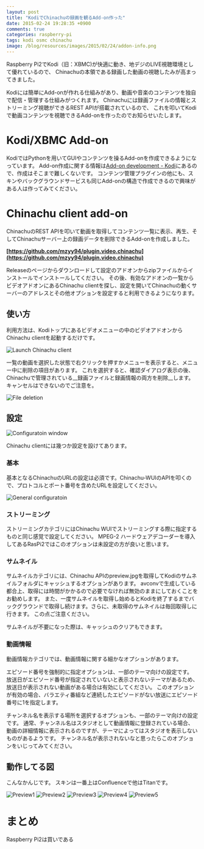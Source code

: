 ```yaml
---
layout: post
title: "KodiでChinachuの録画を観るAdd-on作った"
date: 2015-02-24 19:28:35 +0900
comments: true
categories: raspberry-pi
tags: kodi osmc chinachu
image: /blog/resources/images/2015/02/24/addon-info.png
---
```


Raspberry Pi2でKodi（旧：XBMC)が快適に動き、地デジのLIVE視聴環境として優れているので、
Chinachuの本領である録画した動画の視聴したみが高まってきました。

Kodiには簡単にAdd-onが作れる仕組みがあり、動画や音楽のコンテンツを独自で配信・管理する仕組みがつくれます。
Chinachuには録画ファイルの情報とストリーミング視聴ができるREST APIが搭載されているので、
これを叩いてKodiで動画コンテンツを視聴できるAdd-onを作ったのでお知らせいたします。

<!-- more -->

# Kodi/XBMC Add-on

KodiではPythonを用いてGUIやコンテンツを操るAdd-onを作成できるようになっています。
Add-on作成に関する情報は[Add-on development - Kodi](http://kodi.wiki/view/Add-on_development)にあるので、作成はそこまで難しくないです。
コンテンツ管理プラグインの他にも、スキンやバックグラウンドサービスも同じAdd-onの構造で作成できるので興味がある人は作ってみてください。

# Chinachu client add-on

ChinachuのREST APIを叩いて動画を取得してコンテンツ一覧に表示、再生、そしてChinachuサーバー上の録画データを削除できるAdd-onを作成しました。

__[https://github.com/mzyy94/plugin.video.chinachu](https://github.com/mzyy94/plugin.video.chinachu)__


Releaseのページからダウンロードして設定のアドオンからzipファイルからインストールでインストールしてください。
その後、有効なアドオンの一覧からビデオアドオンにあるChinachu clientを探し、設定を開いてChinachuの動くサーバーのアドレスとその他オプションを設定すると利用できるようになります。

## 使い方
利用方法は、Kodiトップにあるビデオメニューの中のビデオアドオンからChinachu clientを起動するだけです。

![Launch Chinachu client](/blog/resources/images/2015/02/24/launch-chinachu-client.png)

一覧の動画を選択した状態で右クリックを押すかメニューを表示すると、メニュー中に削除の項目があります。
これを選択すると、確認ダイアログ表示の後、Chinachuで管理されている__録画ファイルと録画情報の両方を削除__します。
キャンセルはできないのでご注意を。

![File deletion](/blog/resources/images/2015/02/24/deletion-dialog.png)

## 設定

![Configuratoin window](/blog/resources/images/2015/02/24/configuration-window.png)


Chinachu clientには幾つか設定を設けてあります。

### 基本
基本となるChinachuのURLの設定は必須です。Chinachu-WUIのAPIを叩くので、プロトコルとポート番号を含めたURLを設定してください。

![General configuratoin](/blog/resources/images/2015/02/24/general-configuration.png)

### ストリーミング
ストリーミングカテゴリにはChinachu WUIでストリーミングする際に指定するものと同じ感覚で設定してください。
MPEG-2 ハードウェアデコーダーを導入してあるRasPi2ではこのオプションは未設定の方が良いと思います。

### サムネイル
サムネイルカテゴリには、Chinachu APIのpreview.jpgを取得してKodiのサムネイルフォルダにキャッシュするオプションがあります。
avconvで生成している都合上、取得には時間がかかるので必要でなければ無効のままにしておくことをお勧めします。
また、一度サムネイルを取得し始めるとKodiを終了するまでバックグラウンドで取得し続けます。さらに、未取得のサムネイルは毎回取得しに行きます。
この点ご注意ください。

サムネイルが不要になった際は、キャッシュのクリアもできます。

### 動画情報
動画情報カテゴリでは、動画情報に関する細かなオプションがあります。

エピソード番号を強制的に指定オプションは、一部のテーマ向けの設定です。
放送日がエピソード番号が指定されていないと表示されないテーマがあるため、放送日が表示されない動画がある場合は有効にしてください。
このオプションが有効の場合、バラエティ番組など連続したエピソードがない放送にエピソード番号に1を指定します。

チャンネル名を表示する場所を選択するオプションも、一部のテーマ向けの設定です。
通常、チャンネル名はスタジオとして動画情報に登録されている場合、動画の詳細情報に表示されるのですが、テーマによってはスタジオを表示しないものがあるようです。
チャンネル名が表示されないなと思ったらこのオプションをいじってみてください。


## 動作してる図
こんなかんじです。
スキンは一番上はConfluenceで他はTitanです。

![Preview1](/blog/resources/images/2015/02/24/preview1.png)
![Preview2](/blog/resources/images/2015/02/24/preview2.png)
![Preview3](/blog/resources/images/2015/02/24/preview3.png)
![Preview4](/blog/resources/images/2015/02/24/preview4.png)
![Preview5](/blog/resources/images/2015/02/24/preview5.png)


# まとめ
Raspberry Pi2は買いである




